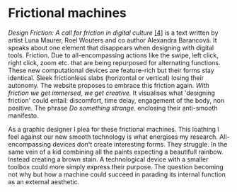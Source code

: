 # Frictional machines



*Design Friction: A call for friction in digital culture* <a href="#bibliography">[4]</a> is a text written by artist Luna Maurer, Roel Wouters and co author Alexandra Barancová. It speaks about one element that disappears when 
designing with digital tools. Friction. Due to all-encompassing actions like the swipe, left click, right click, zoom etc. that are being repurposed for alternating functions. 
These new computational devices are feature-rich but their forms stay identical. Sleek frictionless slabs (horizontal or vertical) losing their autonomy.
The website proposes to embrace this friction again. *With friction we get immersed, we get creative.* It visualises what 'designing friction' could entail: discomfort, time delay, engagement of the body, 
non positive. The phrase *Do something strange.* enclosing their anti-smooth manifesto. 



As a graphic designer I plea for these frictional machines. This loathing I feel against our new smooth technology is what energises my research. All-encompassing devices don't create interesting forms. They struggle.
In the same vein of a kid combining all the paints expecting a beautifull rainbow. Instead creating a brown stain. A technological device with a smaller toolbox could more simply express their purpose.
The question becoming not why but how a machine could succeed in parading its internal function as an external aesthetic.
